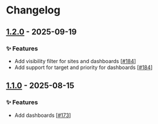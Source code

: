 # Changelog

## [1.2.0](https://github.com/opencloud-eu/web-extensions/releases/tag/external-sites-v1.2.0) - 2025-09-19

### ✨ Features

- Add visibility filter for sites and dashboards [[#184](https://github.com/opencloud-eu/web-extensions/pull/184)]
- Add support for target and priority for dashboards [[#184](https://github.com/opencloud-eu/web-extensions/pull/184)]

## [1.1.0](https://github.com/opencloud-eu/web-extensions/releases/tag/external-sites-v1.1.0) - 2025-08-15

### ✨ Features

- Add dashboards [[#173](https://github.com/opencloud-eu/web-extensions/pull/173)]
